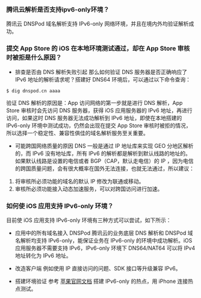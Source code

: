 ### 腾讯云解析是否支持ipv6-only环境？  
腾讯云 DNSPod 域名解析支持 IPv6-only 网络环境，并且在境内外均验证解析成功。

### 提交 App Store 的 iOS 在本地环境测试通过，却在 App Store 审核时被拒是什么原因？  

* 排查是否由 DNS 解析失败引起
那么如何验证 DNS 服务器是否正确响应了 IPv6 地址的解析请求呢？搭建好 DNS64 环境后，可以通过以下命令查询：
```
$ dig dnspod.cn aaaa
```
验证 DNS 解析的原因是：App 访问网络的第一步就是进行 DNS 解析，App Store 审核时会先访问 DNS 服务器，获得 iOS 应用服务器的 IPv6 地址，再进行访问，如果这时 DNS 服务器无法成功解析到 IPv6 地址，即使在本地搭建的 IPv6-only 环境中测试成功，仍然会出现在提交 App Store 审核时被拒的情况，所以选择一个稳定性、兼容性俱佳的域名解析服务至关重要。

* 可能跨国网络质量的原因
DNS 一般是通过 IP 地址库来实现 GEO 分地区解析的，而 IPv6 没有地址库，所有 IPv6 的解析都是解析到默认线路的地址的。如果默认线路是设置的电信或者 BGP（CAP，默认走电信）的 IP ，因为电信的跨国质量问题，会有很大概率在国外无法连接，也就无法通过，所以建议：
1. 将审核所必须功能的域名的默认 IP 修改为联通或移动。
2. 审核所必须功能接入动态加速服务，可以对跨国访问进行加速。  

### 如何使 iOS 应用支持 IPv6-only 环境？
目前使 iOS 应用支持 IPv6-only 环境有三种方式可以尝试，如下所示：  
* 应用中的所有域名接入 DNSPod
腾讯云的业务底层 DNS 解析和 DNSPod 域名解析均支持 IPv6-only，能保证业务在 IPv6-only 的环境中成功解析。iOS 应用服务器不需要支持 IPv6，IPv6-only 环境下 DNS64/NAT64 可以将 IPv4 地址转化为 IPv6 地址。

* 改造客户端
例如使用 IP 直接访问的问题、SDK 接口等升级兼容 IPv6。

* 搭建环境验证
参考 [苹果官网文档](https://developer.apple.com/library/ios/documentation/NetworkingInternetWeb/Conceptual/NetworkingOverview/UnderstandingandPreparingfortheIPv6Transition/UnderstandingandPreparingfortheIPv6Transition.html#//apple_ref/doc/uid/TP40010220-CH213-SW1) 搭建 IPv6-only 的热点，用 iPhone 连接热点测试。

